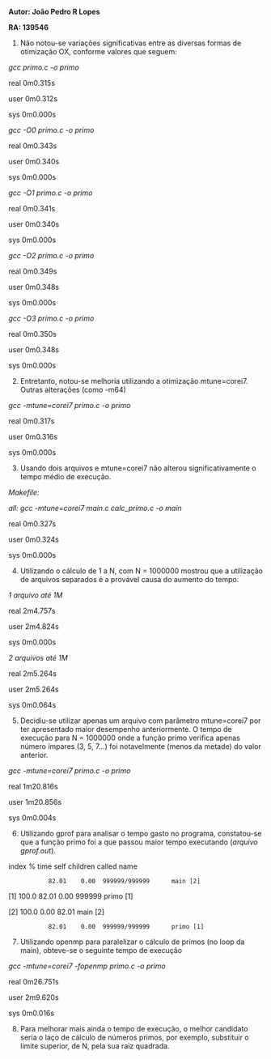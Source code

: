 **Autor: João Pedro R Lopes**

**RA: 139546**


1. Não notou-se variações significativas entre as diversas formas de otimização OX, conforme valores que seguem:

*gcc primo.c -o primo*

real	0m0.315s

user	0m0.312s

sys	0m0.000s

*gcc -O0 primo.c -o primo*

real	0m0.343s

user	0m0.340s

sys	0m0.000s

*gcc -O1 primo.c -o primo*

real	0m0.341s

user	0m0.340s

sys	0m0.000s

*gcc -O2 primo.c -o primo*

real	0m0.349s

user	0m0.348s

sys	0m0.000s

*gcc -O3 primo.c -o primo*

real	0m0.350s

user	0m0.348s

sys	0m0.000s

2. Entretanto, notou-se melhoria utilizando a otimização mtune=corei7. Outras alterações (como -m64)

*gcc -mtune=corei7 primo.c -o primo*

real	0m0.317s

user	0m0.316s

sys	0m0.000s


3. Usando dois arquivos e mtune=corei7 não alterou significativamente o tempo médio de execução.

*Makefile:*

*all: gcc -mtune=corei7	 main.c calc_primo.c -o main*

real	0m0.327s

user	0m0.324s

sys	0m0.000s

4. Utilizando o cálculo de 1 a N, com N = 1000000 mostrou que a utilização de arquivos separados é a provável causa do aumento do tempo.

*1 arquivo até 1M*

real	2m4.757s

user	2m4.824s

sys	0m0.000s

*2 arquivos até 1M*

real	2m5.264s

user	2m5.264s

sys	0m0.064s

5. Decidiu-se utilizar apenas um arquivo com parâmetro mtune=corei7 por ter apresentado maior desempenho anteriormente. O tempo de execução para N = 1000000 onde a função primo verifica apenas número ímpares (3, 5, 7...) foi notavelmente (menos da metade) do valor anterior.

*gcc -mtune=corei7 primo.c -o primo*

real	1m20.816s

user	1m20.856s

sys	0m0.004s

6. Utilizando gprof para analisar o tempo gasto no programa, constatou-se que a função primo foi a que passou maior tempo executando (*arquivo gprof.out*).

index % time    self  children    called     name

               82.01    0.00  999999/999999      main [2]
	       
[1]    100.0   82.01    0.00  999999         primo [1]
						 
[2]    100.0    0.00   82.01                 main [2]

               82.01    0.00  999999/999999      primo [1]

7. Utilizando openmp para paralelizar o cálculo de primos (no loop da main), obteve-se o seguinte tempo de execução

*gcc -mtune=corei7 -fopenmp primo.c -o primo*

real	0m26.751s

user	2m9.620s

sys	0m0.016s


8. Para melhorar mais ainda o tempo de execução, o melhor candidato seria o laço de cálculo de números primos, por exemplo, substituir o limite superior, de N, pela sua raiz quadrada.





